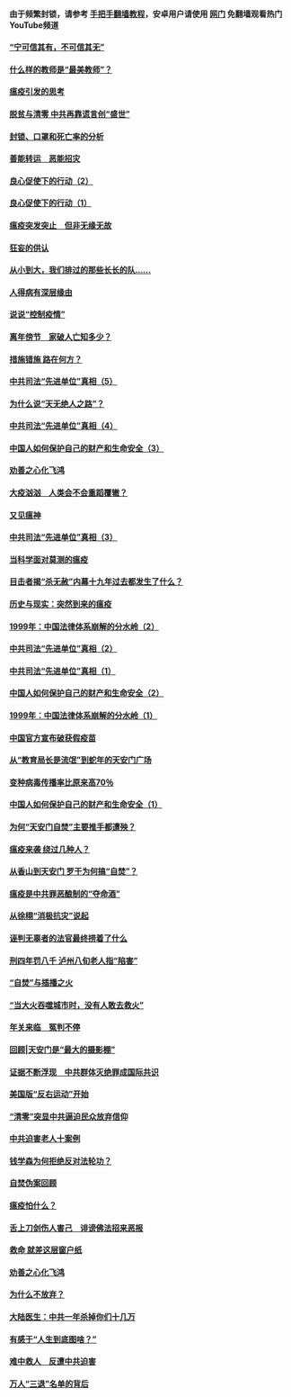 #### 由于频繁封锁，请参考 [手把手翻墙教程](https://github.com/gfw-breaker/guides/wiki/)，安卓用户请使用 [网门](https://github.com/gfw-breaker/nogfw/blob/master/dl.md?t=03092000) 免翻墙观看热门YouTube频道 

#### [“宁可信其有，不可信其无”](../pages/19/421691.md?t=03092000) 

#### [什么样的教师是“最美教师”？](../pages/19/421755.md?t=03092000) 

#### [瘟疫引发的思考](../pages/19/421594.md?t=03092000) 

#### [脱贫与清零 中共再靠谎言创“盛世”](../pages/19/421590.md?t=03092000) 

#### [封锁、口罩和死亡率的分析](../pages/19/421495.md?t=03092000) 

#### [善能转运　恶能招灾](../pages/19/421334.md?t=03092000) 

#### [良心促使下的行动（2）](../pages/19/421361.md?t=03092000) 

#### [良心促使下的行动（1）](../pages/19/421302.md?t=03092000) 

#### [瘟疫突发突止　但非无缘无故](../pages/19/421281.md?t=03092000) 

#### [狂妄的供认](../pages/19/421199.md?t=03092000) 

#### [从小到大，我们排过的那些长长的队……](../pages/19/421243.md?t=03092000) 

#### [人得病有深层缘由](../pages/19/420864.md?t=03092000) 

#### [说说“控制疫情”](../pages/19/420831.md?t=03092000) 

#### [离年傍节　家破人亡知多少？](../pages/19/420563.md?t=03092000) 

#### [措施错施  路在何方？](../pages/19/420076.md?t=03092000) 

#### [中共司法“先进单位”真相（5）](../pages/19/419453.md?t=03092000) 

#### [为什么说“天无绝人之路”？](../pages/19/419618.md?t=03092000) 

#### [中共司法“先进单位”真相（4）](../pages/19/419452.md?t=03092000) 

#### [中国人如何保护自己的财产和生命安全（3）](../pages/19/419405.md?t=03092000) 

#### [劝善之心化飞鸿](../pages/19/418758.md?t=03092000) 

#### [大疫汹汹　人类会不会重蹈覆辙？](../pages/19/419691.md?t=03092000) 

#### [又见瘟神](../pages/19/419225.md?t=03092000) 

#### [中共司法“先进单位”真相（3）](../pages/19/419451.md?t=03092000) 

#### [当科学面对莫测的瘟疫](../pages/19/419625.md?t=03092000) 

#### [目击者揭“杀无赦”内幕十九年过去都发生了什么？](../pages/19/419617.md?t=03092000) 

#### [历史与现实：突然到来的瘟疫](../pages/19/419619.md?t=03092000) 

#### [1999年：中国法律体系崩解的分水岭（2）](../pages/19/419455.md?t=03092000) 

#### [中共司法“先进单位”真相（2）](../pages/19/419450.md?t=03092000) 

#### [中共司法“先进单位”真相（1）](../pages/19/419449.md?t=03092000) 

#### [中国人如何保护自己的财产和生命安全（2）](../pages/19/419404.md?t=03092000) 

#### [1999年：中国法律体系崩解的分水岭（1）](../pages/19/419454.md?t=03092000) 

#### [中国官方宣布破获假疫苗](../pages/19/419504.md?t=03092000) 

#### [从“教育局长是流氓”到蛇年的天安门广场](../pages/19/419470.md?t=03092000) 

#### [变种病毒传播率比原来高70％](../pages/19/419456.md?t=03092000) 

#### [中国人如何保护自己的财产和生命安全（1）](../pages/19/419403.md?t=03092000) 

#### [为何“天安门自焚”主要推手都遭殃？](../pages/19/419348.md?t=03092000) 

#### [瘟疫来袭 绕过几种人？](../pages/19/419349.md?t=03092000) 

#### [从香山到天安门 罗干为何搞“自焚”？](../pages/19/419270.md?t=03092000) 

#### [瘟疫是中共罪恶酿制的“夺命酒”](../pages/19/419223.md?t=03092000) 

#### [从徐栩“消极抗灾”说起](../pages/19/419224.md?t=03092000) 

#### [诬判无辜者的法官最终捞着了什么](../pages/19/419268.md?t=03092000) 

#### [刑四年罚八千 泸州八旬老人指“陷害”](../pages/19/419232.md?t=03092000) 

#### [“自焚”与插播之火](../pages/19/419226.md?t=03092000) 

#### [“当大火吞噬城市时，没有人敢去救火”](../pages/19/419077.md?t=03092000) 

#### [年关来临　冤判不停](../pages/19/419093.md?t=03092000) 

#### [回顾|天安门是“最大的摄影棚”](../pages/19/380866.md?t=03092000) 

#### [证据不断浮现　中共群体灭绝罪成国际共识](../pages/19/419031.md?t=03092000) 

#### [美国版“反右运动”开始](../pages/19/419030.md?t=03092000) 

#### [“清零”突显中共逼迫民众放弃信仰](../pages/19/418995.md?t=03092000) 

#### [中共迫害老人十案例](../pages/19/418831.md?t=03092000) 

#### [钱学森为何拒绝反对法轮功？](../pages/19/418905.md?t=03092000) 

#### [自焚伪案回顾](../pages/19/418799.md?t=03092000) 

#### [瘟疫怕什么？](../pages/19/418800.md?t=03092000) 

#### [舌上刀剑伤人害己　诽谤佛法招来恶报](../pages/19/418731.md?t=03092000) 

#### [救命 就差这层窗户纸](../pages/19/418706.md?t=03092000) 

#### [劝善之心化飞鸿](../pages/19/416766.md?t=03092000) 

#### [为什么不放弃？](../pages/19/418691.md?t=03092000) 

#### [大陆医生：中共一年杀掉你们十几万](../pages/19/418670.md?t=03092000) 

#### [有感于“人生到底图啥？”](../pages/19/418624.md?t=03092000) 

#### [难中救人　反遭中共迫害](../pages/19/418414.md?t=03092000) 

#### [万人“三退”名单的背后](../pages/19/418505.md?t=03092000) 

